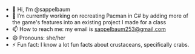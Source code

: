 - 👋 Hi, I’m @sappelbaum
- 👀 I’m currently working on recreating Pacman in C# by adding more of the game's features into an existing project I made for a class
- 📫 How to reach me: my email is sappelbaum253@gmail.com
- 😄 Pronouns: she/her
- ⚡ Fun fact: I know a lot fun facts about crustaceans, specifically crabs.
